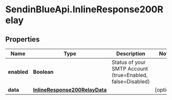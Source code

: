 # SendinBlueApi.InlineResponse200Relay

## Properties
Name | Type | Description | Notes
------------ | ------------- | ------------- | -------------
**enabled** | **Boolean** | Status of your SMTP Account (true&#x3D;Enabled, false&#x3D;Disabled) | 
**data** | [**InlineResponse200RelayData**](InlineResponse200RelayData.md) |  | [optional] 


